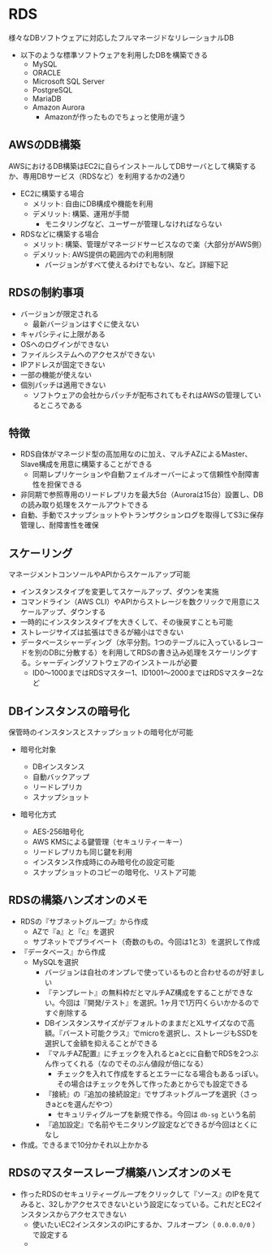 # RDS

様々なDBソフトウェアに対応したフルマネージドなリレーショナルDB

- 以下のような標準ソフトウェアを利用したDBを構築できる
  - MySQL
  - ORACLE
  - Microsoft SQL Server
  - PostgreSQL
  - MariaDB
  - Amazon Aurora
    - Amazonが作ったものでちょっと使用が違う

## AWSのDB構築

AWSにおけるDB構築はEC2に自らインストールしてDBサーバとして構築するか、専用DBサービス（RDSなど）を利用するかの2通り

- EC2に構築する場合
  - メリット: 自由にDB構成や機能を利用
  - デメリット: 構築、運用が手間
    - モニタリングなど、ユーザーが管理しなければならない
- RDSなどに構築する場合
  - メリット: 構築、管理がマネージドサービスなので楽（大部分がAWS側）
  - デメリット: AWS提供の範囲内での利用制限
    - バージョンがすべて使えるわけでもない、など。詳細下記

## RDSの制約事項

- バージョンが限定される
  - 最新バージョンはすぐに使えない
- キャパシティに上限がある
- OSへのログインができない
- ファイルシステムへのアクセスができない
- IPアドレスが固定できない
- 一部の機能が使えない
- 個別パッチは適用できない
  - ソフトウェアの会社からパッチが配布されてもそれはAWSの管理しているところである

## 特徴

- RDS自体がマネージド型の高加用なのに加え、マルチAZによるMaster、Slave構成を用意に構築することができる
  - 同期レプリケーションや自動フェイルオーバーによって信頼性や耐障害性を担保できる
- 非同期で参照専用のリードレプリカを最大5台（Auroraは15台）設置し、DBの読み取り処理をスケールアウトできる
- 自動、手動でスナップショットやトランザクションログを取得してS3に保存管理し、耐障害性を確保

## スケーリング

マネージメントコンソールやAPIからスケールアップ可能

- インスタンスタイプを変更してスケールアップ、ダウンを実施
- コマンドライン（AWS CLI）やAPIからストレージを数クリックで用意にスケールアップ、ダウンする
- 一時的にインスタンスタイプを大きくして、その後戻すことも可能
- ストレージサイズは拡張はできるが縮小はできない
- データベースシャーディング（水平分割。1つのテーブルに入っているレコードを別のDBに分散する）を利用してRDSの書き込み処理をスケーリングする。シャーディングソフトウェアのインストールが必要
  - ID0〜1000まではRDSマスター1、ID1001〜2000まではRDSマスター2など

## DBインスタンスの暗号化

保管時のインスタンスとスナップショットの暗号化が可能

- 暗号化対象
  - DBインスタンス
  - 自動バックアップ
  - リードレプリカ
  - スナップショット

- 暗号化方式
  - AES-256暗号化
  - AWS KMSによる鍵管理（セキュリティーキー）
  - リードレプリカも同じ鍵を利用
  - インスタンス作成時にのみ暗号化の設定可能
  - スナップショットのコピーの暗号化、リストア可能

## RDSの構築ハンズオンのメモ

- RDSの『サブネットグループ』から作成
  - AZで『a』と『c』を選択
  - サブネットでプライベート（奇数のもの。今回は1と3）を選択して作成
- 『データベース』から作成
  - MySQLを選択
    - バージョンは自社のオンプレで使っているものと合わせるのが好ましい
    - 『テンプレート』の無料枠だとマルチAZ構成をすることができない。今回は『開発/テスト』を選択。1ヶ月で1万円くらいかかるのですぐ削除する
    - DBインスタンスサイズがデフォルトのままだとXLサイズなので高額。『バースト可能クラス』でmicroを選択し、ストレージもSSDを選択して金額を抑えることができる
    - 『マルチAZ配置』にチェックを入れるとaとcに自動でRDSを2つぶん作ってくれる（なのでそのぶん値段が倍になる）
      - チェックを入れて作成をするとエラーになる場合もあるっぽい。その場合はチェックを外して作ったあとからでも設定できる
    - 『接続』の『追加の接続設定』でサブネットグループを選択（さっきaとcを選んだやつ）
      - セキュリティグループを新規で作る。今回は `db-sg` という名前
    - 『追加設定』で名前やモニタリング設定などできるが今回はとくになし
- 作成。できるまで10分かそれ以上かかる

## RDSのマスタースレーブ構築ハンズオンのメモ

- 作ったRDSのセキュリティーグループをクリックして『ソース』のIPを見てみると、32しかアクセスできないという設定になっている。これだとEC2インスタンスからアクセスできない
  - 使いたいEC2インスタンスのIPにするか、フルオープン（ `0.0.0.0/0` ）で設定する
  - 